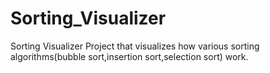 # Sorting_Visualizer
Sorting Visualizer Project that visualizes how various sorting algorithms(bubble sort,insertion sort,selection sort) work.

